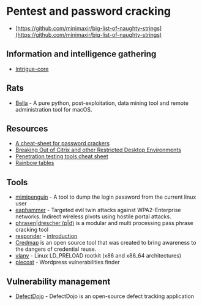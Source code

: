 # Pentest and password cracking

* [https://github.com/minimaxir/big-list-of-naughty-strings](https://github.com/minimaxir/big-list-of-naughty-strings)

## Information and intelligence gathering

* [Intrigue-core](https://intrigue.io/)

## Rats

* [Bella](https://github.com/manwhoami/Bella) - A pure python, post-exploitation, data mining tool and remote administration tool for macOS.

## Resources

* [A cheat-sheet for password crackers](http://www.unix-ninja.com/p/A_cheat-sheet_for_password_crackers)
* [Breaking Out of Citrix and other Restricted Desktop Environments](https://www.pentestpartners.com/security-blog/breaking-out-of-citrix-and-other-restricted-desktop-environments/?doing_wp_cron=1496147716.0468740463256835937500)
* [Penetration testing tools cheat sheet](https://highon.coffee/blog/penetration-testing-tools-cheat-sheet/)
* [Rainbow tables](http://ophcrack.sourceforge.net/tables.php)

## Tools

* [mimipenguin](https://github.com/huntergregal/mimipenguin) - A tool to dump the login password from the current linux user
* [eaphammer](https://github.com/s0lst1c3/eaphammer) - Targeted evil twin attacks against WPA2-Enterprise networks. Indirect wireless pivots using hostile portal attacks.
* [phrasen|drescher (p|d)](http://www.leidecker.info/projects/phrasendrescher/index.shtml) is a modular and multi processing pass phrase cracking tool
* [responder](https://github.com/lgandx/Responder) - [introduction](https://www.notsosecure.com/pwning-with-responder-a-pentesters-guide/)
* [Credmap](https://github.com/lightos/credmap/) is an open source tool that was created to bring awareness to the dangers of credential reuse.
* [vlany](https://github.com/mempodippy/vlany) - Linux LD_PRELOAD rootkit (x86 and x86_64 architectures)
* [plecost](https://github.com/iniqua/plecost/) - Wordpress vulnerabilities finder

## Vulnerability management

* [DefectDojo](https://github.com/OWASP/django-DefectDojo) - DefectDojo is an open-source defect tracking application
